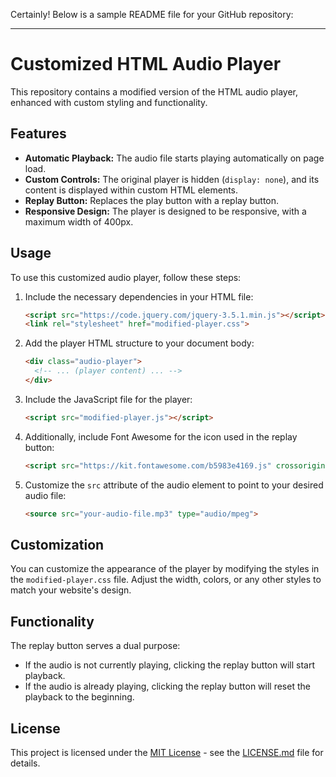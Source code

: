 Certainly! Below is a sample README file for your GitHub repository:

---

# Customized HTML Audio Player

This repository contains a modified version of the HTML audio player, enhanced with custom styling and functionality.

## Features

- **Automatic Playback:** The audio file starts playing automatically on page load.
- **Custom Controls:** The original player is hidden (`display: none`), and its content is displayed within custom HTML elements.
- **Replay Button:** Replaces the play button with a replay button.
- **Responsive Design:** The player is designed to be responsive, with a maximum width of 400px.

## Usage

To use this customized audio player, follow these steps:

1. Include the necessary dependencies in your HTML file:

   ```html
   <script src="https://code.jquery.com/jquery-3.5.1.min.js"></script>
   <link rel="stylesheet" href="modified-player.css">
   ```

2. Add the player HTML structure to your document body:

   ```html
   <div class="audio-player">
     <!-- ... (player content) ... -->
   </div>
   ```

3. Include the JavaScript file for the player:

   ```html
   <script src="modified-player.js"></script>
   ```

4. Additionally, include Font Awesome for the icon used in the replay button:

   ```html
   <script src="https://kit.fontawesome.com/b5983e4169.js" crossorigin="anonymous"></script>
   ```

5. Customize the `src` attribute of the audio element to point to your desired audio file:

   ```html
   <source src="your-audio-file.mp3" type="audio/mpeg">
   ```

## Customization

You can customize the appearance of the player by modifying the styles in the `modified-player.css` file. Adjust the width, colors, or any other styles to match your website's design.

## Functionality

The replay button serves a dual purpose:

- If the audio is not currently playing, clicking the replay button will start playback.
- If the audio is already playing, clicking the replay button will reset the playback to the beginning.

## License

This project is licensed under the [MIT License](LICENSE.md) - see the [LICENSE.md](LICENSE.md) file for details.
